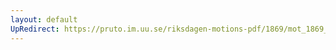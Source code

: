 ```yaml
---
layout: default
UpRedirect: https://pruto.im.uu.se/riksdagen-motions-pdf/1869/mot_1869__ak__200/mot_1869__ak__200-002.pdf
---
```

